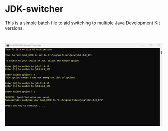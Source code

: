 # JDK-switcher
This is a simple batch file to aid switching to multiple Java Development Kit versions.

#
![JDK-switcher](https://github.com/git-dave/JDK-switcher/blob/main/JDK-switcher.png "JDK-switcher")
